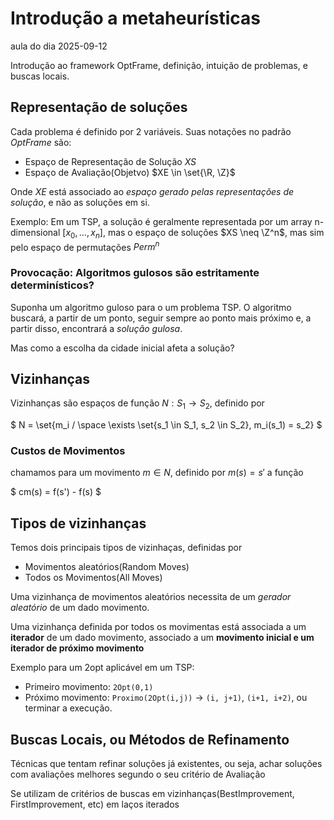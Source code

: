 # Introdução a metaheurísticas
aula do dia 2025-09-12

Introdução ao framework OptFrame, definição, intuição de problemas, e buscas locais.

## Representação de soluções

Cada problema é definido por 2 variáveis. Suas notações no padrão _OptFrame_ são:

- Espaço de Representação de Solução $XS$
- Espaço de Avaliação(Objetvo) $XE \in \set{\R, \Z}$

Onde $XE$ está associado ao _espaço gerado pelas representações de solução_, e não as soluções em si.

Exemplo: Em um TSP, a solução é geralmente representada por um array n-dimensional
$[x_0, ..., x_n]$, mas o espaço de soluções $XS \neq \Z^n$, mas sim pelo espaço de permutações
$Perm^n$

### Provocação: Algoritmos gulosos são estritamente determinísticos?

Suponha um algoritmo guloso para o um problema TSP. O algoritmo buscará, a partir de um ponto,
seguir sempre ao ponto mais próximo e, a partir disso, encontrará a _solução gulosa_.

Mas como a escolha da cidade inicial afeta a solução?

## Vizinhanças

Vizinhanças são espaços de função $N: S_1 \rightarrow S_2$, definido por

$ N = \set{m_i / \space \exists \set{s_1 \in S_1, s_2 \in S_2}, m_i(s_1) = s_2} $


### Custos de Movimentos

chamamos para um movimento $m \in N$, definido por $m(s) = s'$ a função

$ cm(s) = f(s') - f(s) $


## Tipos de vizinhanças

Temos dois principais tipos de vizinhaças, definidas por

- Movimentos aleatórios(Random Moves)
- Todos os Movimentos(All Moves)

Uma vizinhança de movimentos aleatórios necessita de um _gerador aleatório_ de um dado movimento.

Uma vizinhança definida por todos os movimentas está associada a um **iterador** de um dado
movimento, associado a um **movimento inicial e um iterador de próximo movimento**

Exemplo para um 2opt aplicável em um TSP:

- Primeiro movimento: `2Opt(0,1)`
- Próximo movimento: `Proximo(2Opt(i,j))` $\rightarrow$ `(i, j+1)`, `(i+1, i+2)`, ou terminar a 
execução.

## Buscas Locais, ou Métodos de Refinamento

Técnicas que tentam refinar soluções já existentes, ou seja, achar soluções com avaliações
melhores segundo o seu critério de Avaliação

Se utilizam de critérios de buscas em vizinhanças(BestImprovement, FirstImprovement, etc) em
laços iterados


